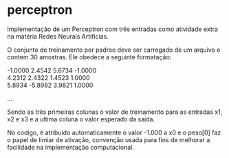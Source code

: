 # perceptron
Implementação de um Perceptron com três entradas como atividade extra na matéria Redes Neurais Artificias.

O conjunto de treinamento por padrao deve ser carregado de um arquivo e contem 30 amostras. Ele obedece a seguinte formatação:

-1.0000 2.4542 5.6734 -1.0000  
4.2312 2.4322 1.4523 1.0000  
5.8934 -5.8982 3.9821 1.0000  

...

Sendo as três primeiras colunas o valor de treinamento para as entradas x1, x2 e x3 e a ultima coluna o valor esperado da saída.

No codigo, é atribuido automaticamente o valor -1.000 a x0 e o peso[0] faz o papel de limiar de ativação, convenção usada para fins de melhorar a facilidade na implementação computacional.
